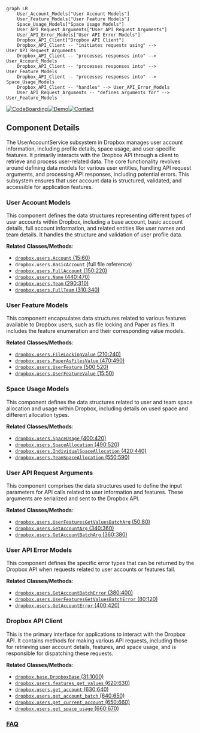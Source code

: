 ```mermaid
graph LR
    User_Account_Models["User Account Models"]
    User_Feature_Models["User Feature Models"]
    Space_Usage_Models["Space Usage Models"]
    User_API_Request_Arguments["User API Request Arguments"]
    User_API_Error_Models["User API Error Models"]
    Dropbox_API_Client["Dropbox API Client"]
    Dropbox_API_Client -- "initiates requests using" --> User_API_Request_Arguments
    Dropbox_API_Client -- "processes responses into" --> User_Account_Models
    Dropbox_API_Client -- "processes responses into" --> User_Feature_Models
    Dropbox_API_Client -- "processes responses into" --> Space_Usage_Models
    Dropbox_API_Client -- "handles" --> User_API_Error_Models
    User_API_Request_Arguments -- "defines arguments for" --> User_Feature_Models
```
[![CodeBoarding](https://img.shields.io/badge/Generated%20by-CodeBoarding-9cf?style=flat-square)](https://github.com/CodeBoarding/CodeBoarding)[![Demo](https://img.shields.io/badge/Try%20our-Demo-blue?style=flat-square)](https://www.codeboarding.org/demo)[![Contact](https://img.shields.io/badge/Contact%20us%20-%20contact@codeboarding.org-lightgrey?style=flat-square)](mailto:contact@codeboarding.org)

## Component Details

The UserAccountService subsystem in Dropbox manages user account information, including profile details, space usage, and user-specific features. It primarily interacts with the Dropbox API through a client to retrieve and process user-related data. The core functionality revolves around defining data models for various user entities, handling API request arguments, and processing API responses, including potential errors. This subsystem ensures that user account data is structured, validated, and accessible for application features.

### User Account Models
This component defines the data structures representing different types of user accounts within Dropbox, including a base account, basic account details, full account information, and related entities like user names and team details. It handles the structure and validation of user profile data.


**Related Classes/Methods**:

- <a href="https://github.com/dropbox/dropbox-sdk-python/blob/master/dropbox/users.py#L15-L60" target="_blank" rel="noopener noreferrer">`dropbox.users.Account` (15:60)</a>
- `dropbox.users.BasicAccount` (full file reference)
- <a href="https://github.com/dropbox/dropbox-sdk-python/blob/master/dropbox/users.py#L150-L220" target="_blank" rel="noopener noreferrer">`dropbox.users.FullAccount` (150:220)</a>
- <a href="https://github.com/dropbox/dropbox-sdk-python/blob/master/dropbox/users.py#L440-L470" target="_blank" rel="noopener noreferrer">`dropbox.users.Name` (440:470)</a>
- <a href="https://github.com/dropbox/dropbox-sdk-python/blob/master/dropbox/users.py#L290-L310" target="_blank" rel="noopener noreferrer">`dropbox.users.Team` (290:310)</a>
- <a href="https://github.com/dropbox/dropbox-sdk-python/blob/master/dropbox/users.py#L310-L340" target="_blank" rel="noopener noreferrer">`dropbox.users.FullTeam` (310:340)</a>


### User Feature Models
This component encapsulates data structures related to various features available to Dropbox users, such as file locking and Paper as files. It includes the feature enumeration and their corresponding value models.


**Related Classes/Methods**:

- <a href="https://github.com/dropbox/dropbox-sdk-python/blob/master/dropbox/users.py#L210-L240" target="_blank" rel="noopener noreferrer">`dropbox.users.FileLockingValue` (210:240)</a>
- <a href="https://github.com/dropbox/dropbox-sdk-python/blob/master/dropbox/users.py#L470-L490" target="_blank" rel="noopener noreferrer">`dropbox.users.PaperAsFilesValue` (470:490)</a>
- <a href="https://github.com/dropbox/dropbox-sdk-python/blob/master/dropbox/users.py#L500-L520" target="_blank" rel="noopener noreferrer">`dropbox.users.UserFeature` (500:520)</a>
- <a href="https://github.com/dropbox/dropbox-sdk-python/blob/master/dropbox/users.py#L15-L50" target="_blank" rel="noopener noreferrer">`dropbox.users.UserFeatureValue` (15:50)</a>


### Space Usage Models
This component defines the data structures related to user and team space allocation and usage within Dropbox, including details on used space and different allocation types.


**Related Classes/Methods**:

- <a href="https://github.com/dropbox/dropbox-sdk-python/blob/master/dropbox/users.py#L400-L420" target="_blank" rel="noopener noreferrer">`dropbox.users.SpaceUsage` (400:420)</a>
- <a href="https://github.com/dropbox/dropbox-sdk-python/blob/master/dropbox/users.py#L490-L520" target="_blank" rel="noopener noreferrer">`dropbox.users.SpaceAllocation` (490:520)</a>
- <a href="https://github.com/dropbox/dropbox-sdk-python/blob/master/dropbox/users.py#L420-L440" target="_blank" rel="noopener noreferrer">`dropbox.users.IndividualSpaceAllocation` (420:440)</a>
- <a href="https://github.com/dropbox/dropbox-sdk-python/blob/master/dropbox/users.py#L550-L590" target="_blank" rel="noopener noreferrer">`dropbox.users.TeamSpaceAllocation` (550:590)</a>


### User API Request Arguments
This component comprises the data structures used to define the input parameters for API calls related to user information and features. These arguments are serialized and sent to the Dropbox API.


**Related Classes/Methods**:

- <a href="https://github.com/dropbox/dropbox-sdk-python/blob/master/dropbox/users.py#L50-L80" target="_blank" rel="noopener noreferrer">`dropbox.users.UserFeaturesGetValuesBatchArg` (50:80)</a>
- <a href="https://github.com/dropbox/dropbox-sdk-python/blob/master/dropbox/users.py#L340-L360" target="_blank" rel="noopener noreferrer">`dropbox.users.GetAccountArg` (340:360)</a>
- <a href="https://github.com/dropbox/dropbox-sdk-python/blob/master/dropbox/users.py#L360-L380" target="_blank" rel="noopener noreferrer">`dropbox.users.GetAccountBatchArg` (360:380)</a>


### User API Error Models
This component defines the specific error types that can be returned by the Dropbox API when requests related to user accounts or features fail.


**Related Classes/Methods**:

- <a href="https://github.com/dropbox/dropbox-sdk-python/blob/master/dropbox/users.py#L380-L400" target="_blank" rel="noopener noreferrer">`dropbox.users.GetAccountBatchError` (380:400)</a>
- <a href="https://github.com/dropbox/dropbox-sdk-python/blob/master/dropbox/users.py#L80-L120" target="_blank" rel="noopener noreferrer">`dropbox.users.UserFeaturesGetValuesBatchError` (80:120)</a>
- <a href="https://github.com/dropbox/dropbox-sdk-python/blob/master/dropbox/users.py#L400-L420" target="_blank" rel="noopener noreferrer">`dropbox.users.GetAccountError` (400:420)</a>


### Dropbox API Client
This is the primary interface for applications to interact with the Dropbox API. It contains methods for making various API requests, including those for retrieving user account details, features, and space usage, and is responsible for dispatching these requests.


**Related Classes/Methods**:

- <a href="https://github.com/dropbox/dropbox-sdk-python/blob/master/dropbox/base.py#L31-L1000" target="_blank" rel="noopener noreferrer">`dropbox.base.DropboxBase` (31:1000)</a>
- <a href="https://github.com/dropbox/dropbox-sdk-python/blob/master/dropbox/users.py#L620-L630" target="_blank" rel="noopener noreferrer">`dropbox.users.features_get_values` (620:630)</a>
- <a href="https://github.com/dropbox/dropbox-sdk-python/blob/master/dropbox/users.py#L630-L640" target="_blank" rel="noopener noreferrer">`dropbox.users.get_account` (630:640)</a>
- <a href="https://github.com/dropbox/dropbox-sdk-python/blob/master/dropbox/users.py#L640-L650" target="_blank" rel="noopener noreferrer">`dropbox.users.get_account_batch` (640:650)</a>
- <a href="https://github.com/dropbox/dropbox-sdk-python/blob/master/dropbox/users.py#L650-L660" target="_blank" rel="noopener noreferrer">`dropbox.users.get_current_account` (650:660)</a>
- <a href="https://github.com/dropbox/dropbox-sdk-python/blob/master/dropbox/users.py#L660-L670" target="_blank" rel="noopener noreferrer">`dropbox.users.get_space_usage` (660:670)</a>




### [FAQ](https://github.com/CodeBoarding/GeneratedOnBoardings/tree/main?tab=readme-ov-file#faq)